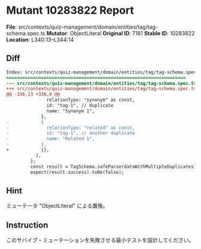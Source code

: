 # Mutant 10283822 Report

**File**: src/contexts/quiz-management/domain/entities/tag/tag-schema.spec.ts
**Mutator**: ObjectLiteral
**Original ID**: 7181
**Stable ID**: 10283822
**Location**: L340:13–L344:14

## Diff

```diff
Index: src/contexts/quiz-management/domain/entities/tag/tag-schema.spec.ts
===================================================================
--- src/contexts/quiz-management/domain/entities/tag/tag-schema.spec.ts	original
+++ src/contexts/quiz-management/domain/entities/tag/tag-schema.spec.ts	mutated #7181
@@ -336,13 +336,9 @@
               relationType: "synonym" as const,
               id: "tag-1", // duplicate
               name: "Synonym 1",
             },
-            {
-              relationType: "related" as const,
-              id: "tag-1", // another duplicate
-              name: "Related 1",
-            },
+            {},
           ],
         };
         const result = TagSchema.safeParse(dataWithMultipleDuplicates);
         expect(result.success).toBe(false);
```

## Hint

ミューテータ "ObjectLiteral" による置換。

## Instruction

このサバイブ・ミューテーションを失敗させる最小テストを設計してください。
